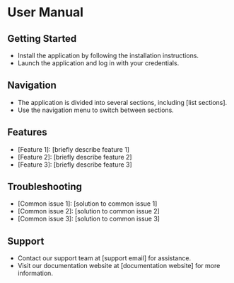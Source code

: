 # User Manual

## Getting Started

* Install the application by following the installation instructions.
* Launch the application and log in with your credentials.

## Navigation

* The application is divided into several sections, including [list sections].
* Use the navigation menu to switch between sections.

## Features

* [Feature 1]: [briefly describe feature 1]
* [Feature 2]: [briefly describe feature 2]
* [Feature 3]: [briefly describe feature 3]

## Troubleshooting

* [Common issue 1]: [solution to common issue 1]
* [Common issue 2]: [solution to common issue 2]
* [Common issue 3]: [solution to common issue 3]

## Support

* Contact our support team at [support email] for assistance.
* Visit our documentation website at [documentation website] for more information.
